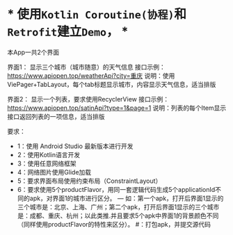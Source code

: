# * 使用`Kotlin Coroutine(协程)`和`Retrofit`建立`Demo`， *



本App一共2个界面

界面1：
显示三个城市（城市随意）的天气信息
接口示例：https://www.apiopen.top/weatherApi?city=重庆
说明：使用ViePager+TabLayout，每个tab标题显示城市，内容显示天气信息，适当排版

界面2：
显示一个列表，要求使用RecyclerView
接口示例：https://www.apiopen.top/satinApi?type=1&page=1
说明：列表的每个Item显示接口返回列表的一项信息，适当排版

要求：
- 1：使用 Android Studio 最新版本进行开发
- 2：使用Kotlin语言开发
- 3：使用任意网络框架
- 4：网络图片使用Glide加载
- 5：要求界面布局使用约束布局（ConstraintLayout）
- 6：要求使用5个productFlavor，用同一套逻辑代码生成5个applicationId不同的apk，对界面1的城市进行区分。
— 如：第一个apk，打开后界面1显示的三个城市是：北京、上海、广州；第二个apk，打开后界面1显示的三个城市是：成都、重庆、杭州；以此类推.并且要求5个apk中界面1的背景颜色不同（同样使用productFlavor的特性来区分）。
#：打包apk，并提交源代码